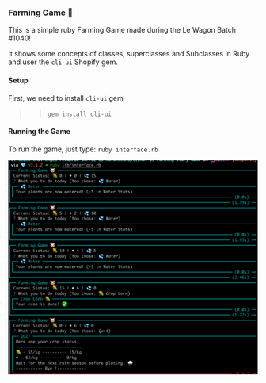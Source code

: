 ### Farming Game 🐷

This is a simple ruby Farming Game made during the Le Wagon Batch #1040!

It shows some concepts of classes, superclasses and Subclasses in Ruby and user the `cli-ui` Shopify gem.

#### Setup
First, we need to install `cli-ui` gem
>> `gem install cli-ui`

#### Running the Game
To run the game, just type: `ruby interface.rb`

[<img src="game.png">]()